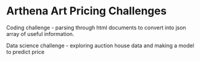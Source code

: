 # Arthena Art Pricing Challenges

Coding challenge - parsing through html documents to convert into json array of useful information.

Data science challenge - exploring auction house data and making a model to predict price
